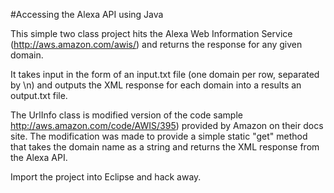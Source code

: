 #Accessing the Alexa API using Java

This simple two class project hits the Alexa Web Information Service (http://aws.amazon.com/awis/) and returns the response for any given domain.

It takes input in the form of an input.txt file (one domain per row, separated by \n) and outputs the XML response for each domain into a results an output.txt file.

The UrlInfo class is modified version of the code sample http://aws.amazon.com/code/AWIS/395) provided by Amazon on their docs site. The modification was made to provide a simple static "get" method that takes the domain name as a string and returns the XML response from the Alexa API.

Import the project into Eclipse and hack away.
